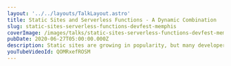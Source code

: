 ```yaml
---
layout: '../../layouts/TalkLayout.astro'
title: Static Sites and Serverless Functions - A Dynamic Combination
slug: static-sites-serverless-functions-devfest-memphis
coverImage: /images/talks/static-sites-serverless-functions-devfest-memphis/cover.jpg
pubDate: 2020-06-27T05:00:00.000Z
description: Static sites are growing in popularity, but many developers still question just how powerful they can be. In this talk, learn how to add dynamic functionality like email, text messaging, automatic builds, etc. to your static site using serverless functions.
youTubeVideoId: QOMRxefROSM
---
```

